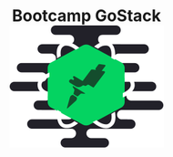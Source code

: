 <h1 align="center">
    Bootcamp GoStack
    <br />
    <img alt="Bootcamp GoStack" src="https://github.com/Victor19Rodrigues/gostack-meetapp/blob/master/assets/logo-bootcamp.svg" />
    <br>
</h1>
